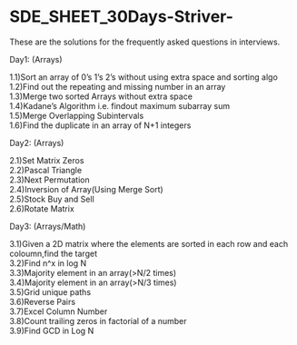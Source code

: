 # SDE_SHEET_30Days-Striver-
These are the solutions for the frequently asked questions in interviews.

Day1: (Arrays)

1.1)Sort an array of 0’s 1’s 2’s without using extra space and sorting algo</br>
1.2)Find out the repeating and missing number in an array</br>
1.3)Merge two sorted Arrays without extra space</br> 
1.4)Kadane’s Algorithm i.e. findout maximum subarray sum</br> 
1.5)Merge Overlapping Subintervals</br>
1.6)Find the duplicate in an array of N+1 integers</br>

Day2: (Arrays)

2.1)Set Matrix Zeros</br> 
2.2)Pascal Triangle</br>
2.3)Next Permutation</br>
2.4)Inversion of Array(Using Merge Sort)</br> 
2.5)Stock Buy and Sell</br>
2.6)Rotate Matrix</br>

Day3: (Arrays/Math) 

3.1)Given a 2D matrix where the elements are sorted in each row and each coloumn,find the target</br>
3.2)Find n^x in log N</br>
3.3)Majority element in an array(>N/2 times)</br>
3.4)Majority element in an array(>N/3 times)</br>
3.5)Grid unique paths</br>
3.6)Reverse Pairs</br>
3.7)Excel Column Number</br> 
3.8)Count trailing zeros in factorial of a number</br> 
3.9)Find GCD in Log N</br>
